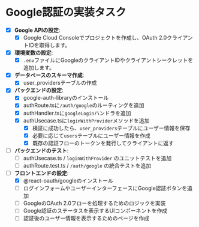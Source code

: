 # Google認証の実装タスク

- [x] **Google APIの設定**:
  - [x] Google Cloud Consoleでプロジェクトを作成し、OAuth 2.0クライアントIDを取得します。

- [x] **環境変数の設定**:
  - [x] `.env`ファイルにGoogleのクライアントIDやクライアントシークレットを追加します。

- [x] **データベースのスキーマ作成**:
  - [x] user_providersテーブルの作成

- [x] **バックエンドの設定**:
  - [x] google-auth-libraryのインストール
  - [x] authRoute.tsに`/auth/google`のルーティングを追加
  - [x] authHandler.tsに`googleLogin`ハンドラを追加
  - [x] authUsecase.tsに`loginWithProvider`メソッドを追加
    - [x] 検証に成功したら、`user_providers`テーブルにユーザー情報を保存
    - [x] 必要に応じて`users`テーブルにユーザー情報を作成
    - [x] 既存の認証フローのトークンを発行してクライアントに返す

- [ ] **バックエンドのテスト**:
  - [ ] authUsecase.ts / `loginWithProvider` のユニットテストを追加
  - [ ] authRoute.test.ts / `/auth/google` の統合テストを追加

- [ ] **フロントエンドの設定**:
  - [x] @react-oauth/googleのインストール
  - [ ] ログインフォームやユーザーインターフェースにGoogle認証ボタンを追加
  - [ ] GoogleのOAuth 2.0フローを処理するためのロジックを実装
  - [ ] Google認証のステータスを表示するUIコンポーネントを作成
  - [ ] 認証後のユーザー情報を表示するためのページを作成

